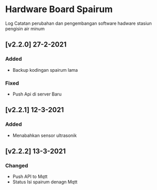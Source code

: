 # Hardware Board Spairum

Log Catatan perubahan dan pengembangan software hadware stasiun pengisin air minum

## [v2.2.0] 27-2-2021

### Added

- Backup kodingan spairum lama

### Fixed

- Push Api di server Baru

## [v2.2.1] 12-3-2021

### Added

- Menabahkan sensor ultrasonik

## [v2.2.2] 13-3-2021

### Changed

- Push API to Mqtt
- Status Isi spairum denagn Mqtt
